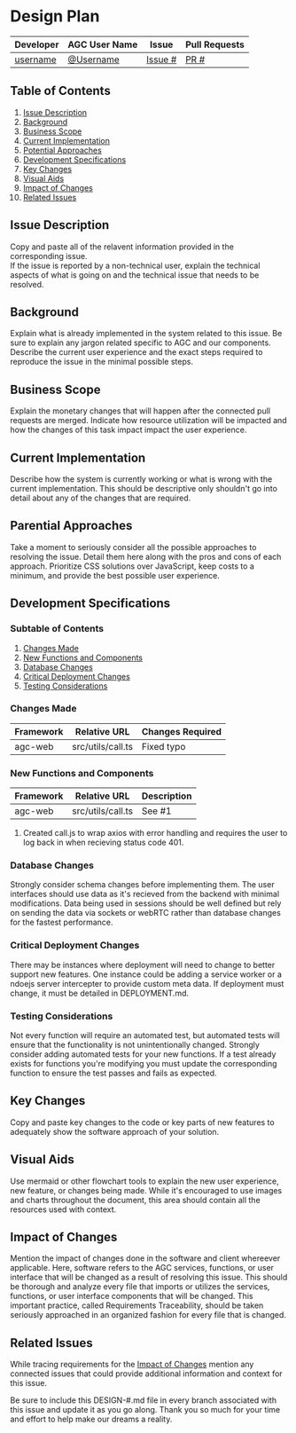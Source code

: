 # Design Plan

| Developer         | AGC User Name     |  Issue             | Pull Requests     |
|-------------------|-------------------|-------------------|-------------------|
| [username](https://github.com/username) | [@Username](https://accessgamechat.com/users/username) | [Issue #](https://github.com/MaverickCER/agc-web/issues/#) | [PR #](https://github.com/MaverickCER/agc-web/pull/#) |


## Table of Contents

1. [Issue Description](#issue-discription)
2. [Background](#background)
3. [Business Scope](#business-scope)
4. [Current Implementation](#current-implementation)
5. [Potential Approaches](#potential-approaches)
6. [Development Specifications](#development-specifications)
7. [Key Changes](#key-changes)
8. [Visual Aids](#visual-aids)
9. [Impact of Changes](#impact-of-changes)
10. [Related Issues](#related-issues)

## Issue Description
Copy and paste all of the relavent information provided in the corresponding issue.  
If the issue is reported by a non-technical user, explain the technical aspects of what is going on and the technical issue that needs to be resolved.

## Background
Explain what is already implemented in the system related to this issue. Be sure to explain any jargon related specific to AGC and our components. Describe the current user experience and the exact steps required to reproduce the issue in the minimal possible steps. 

## Business Scope
Explain the monetary changes that will happen after the connected pull requests are merged. Indicate how resource utilization will be impacted and how the changes of this task impact impact the user experience. 

## Current Implementation
Describe how the system is currently working or what is wrong with the current implementation. This should be descriptive only shouldn't go into detail about any of the changes that are required.

## Parential Approaches
Take a moment to seriously consider all the possible approaches to resolving the issue. Detail them here along with the pros and cons of each approach. Prioritize CSS solutions over JavaScript, keep costs to a minimum, and provide the best possible user experience. 

## Development Specifications

### Subtable of Contents
1. [Changes Made](#changes-made)
2. [New Functions and Components](#new-functions-and-components)
3. [Database Changes](#database-changes)
4. [Critical Deployment Changes](#critical-deployment-changes)
5. [Testing Considerations](#testing-considerations)

### Changes Made
| Framework | Relative URL | Changes Required |
|-----------|--------------|------------------|
| agc-web   | src/utils/call.ts | Fixed typo  |

### New Functions and Components
| Framework | Relative URL | Description |
|-----------|--------------|-------------|
| agc-web   | src/utils/call.ts | See #1 |

1. Created call.js to wrap axios with error handling and requires the user to log back in when recieving status code 401.

### Database Changes
Strongly consider schema changes before implementing them. The user interfaces should use data as it's recieved from the backend with minimal modifications. Data being used in sessions should be well defined but rely on sending the data via sockets or webRTC rather than database changes for the fastest performance.

### Critical Deployment Changes
There may be instances where deployment will need to change to better support new features. One instance could be adding a service worker or a ndoejs server intercepter to provide custom meta data. If deployment must change, it must be detailed in DEPLOYMENT.md.

### Testing Considerations
Not every function will require an automated test, but automated tests will ensure that the functionality is not unintentionally changed. Strongly consider adding automated tests for your new functions. If a test already exists for functions you're modifying you must update the corresponding function to ensure the test passes and fails as expected.

## Key Changes
Copy and paste key changes to the code or key parts of new features to adequately show the software approach of your solution.

## Visual Aids
Use mermaid or other flowchart tools to explain the new user experience, new feature, or changes being made. While it's encouraged to use images and charts throughout the document, this area should contain all the resources used with context.

## Impact of Changes
Mention the impact of changes done in the software and client whereever applicable. Here, software refers to the AGC services, functions, or user interface that will be changed as a result of resolving this issue. This should be thorough and analyze every file that imports or utilizes the services, functions, or user interface components that will be changed. This important practice, called Requirements Traceability, should be taken seriously approached in an organized fashion for every file that is changed.

## Related Issues
While tracing requirements for the [Impact of Changes](#impact-of-changes) mention any connected issues that could provide additional information and context for this issue.



Be sure to include this DESIGN-#.md file in every branch associated with this issue and update it as you go along. Thank you so much for your time and effort to help make our dreams a reality.